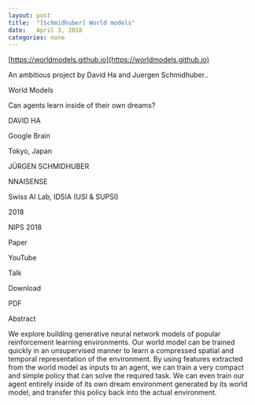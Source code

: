 ```yaml
---
layout: post
title:  "[Schmidhuber] World models"
date:   April 3, 2018
categories: none
---
```






[https://worldmodels.github.io](https://worldmodels.github.io)



An ambitious project by David Ha and Juergen Schmidhuber..



World Models

Can agents learn inside of their own dreams?

DAVID HA

Google Brain

Tokyo, Japan

 

JÜRGEN SCHMIDHUBER

NNAISENSE

Swiss AI Lab, IDSIA (USI & SUPSI)

 

2018

 

 

NIPS 2018

Paper

 

 

YouTube

Talk

 

 

Download

PDF

 

Abstract

We explore building generative neural network models of popular reinforcement learning environments. Our world model can be trained quickly in an unsupervised manner to learn a compressed spatial and temporal representation of the environment. By using features extracted from the world model as inputs to an agent, we can train a very compact and simple policy that can solve the required task. We can even train our agent entirely inside of its own dream environment generated by its world model, and transfer this policy back into the actual environment.





 

